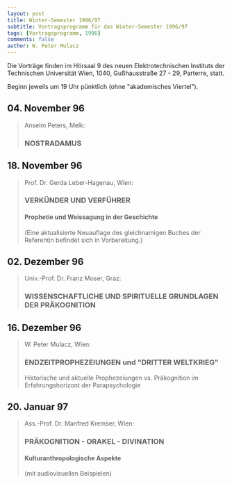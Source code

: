 ```yaml
---
layout: post
title: Winter-Semester 1996/97
subtitle: Vortragsprogramm für das Winter-Semester 1996/97
tags: [Vortragsprogramm, 1996]
comments: false
author: W. Peter Mulacz
---
```


Die Vorträge finden im Hörsaal 9 des neuen Elektrotechnischen Instituts der Technischen Universität Wien, 1040, Gußhausstraße 27 - 29, Parterre, statt.

Beginn jeweils um 19 Uhr pünktlich (ohne "akademisches Viertel").



## 04. November 96
> Anselm Peters, Melk:            
> ### NOSTRADAMUS


## 18. November 96
> Prof. Dr. Gerda Leber-Hagenau, Wien:          
> ### VERKÜNDER UND VERFÜHRER              
> #### Prophetie und Weissagung in der Geschichte
> (Eine aktualisierte Neuauflage des gleichnamigen Buches der Referentin befindet sich in Vorbereitung.)

## 02. Dezember 96
> Univ.-Prof. Dr. Franz Moser, Graz:
> ### WISSENSCHAFTLICHE UND SPIRITUELLE GRUNDLAGEN DER PRÄKOGNITION

## 16. Dezember 96
> W. Peter Mulacz, Wien:            
> ### ENDZEITPROPHEZEIUNGEN und "DRITTER WELTKRIEG"                     
> Historische und aktuelle Prophezeiungen vs. Präkognition im Erfahrungshorizont der Parapsychologie

## 20. Januar 97       	
> Ass.-Prof. Dr. Manfred Kremser, Wien:
> ### PRÄKOGNITION - ORAKEL - DIVINATION        
> #### Kulturanthropologische Aspekte            
> (mit audiovisuellen Beispielen)       